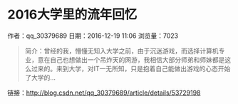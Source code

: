 # 2016大学里的流年回忆
作者：qq_30379689
日期：2016-12-19 11:06
浏览量：7023
> 简介：曾经的我，懵懂无知入大学之前，由于沉迷游戏，而选择计算机专业，意在自己也想做出一个吊炸天的网游，我相信大部分师弟和师妹都是这么过来的。来到大学，对IT一无所知，只是抱着自己能做出游戏的心态开始了大学的...

 链接：http://blog.csdn.net/qq_30379689/article/details/53729198
